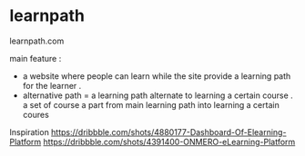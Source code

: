 # learnpath

learnpath.com

main feature : 
 - a website where people can learn while the site provide a learning path for the learner . 
- alternative path = a learning path alternate to learning a certain course . a set of course  a part from main learning path into learning a certain coures

Inspiration
https://dribbble.com/shots/4880177-Dashboard-Of-Elearning-Platform
https://dribbble.com/shots/4391400-ONMERO-eLearning-Platform
